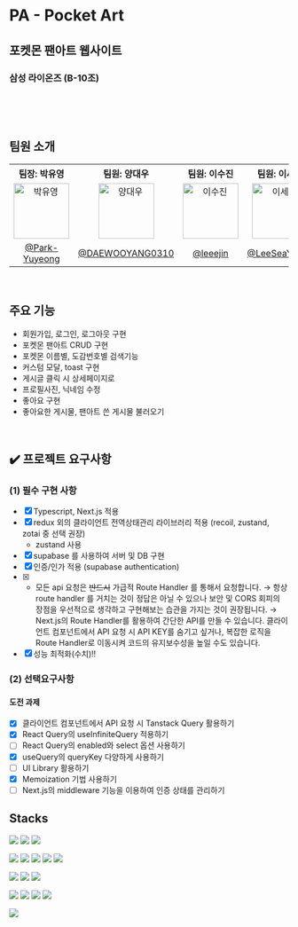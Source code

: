 # PA - Pocket Art
## 포켓몬 팬아트 웹사이트
### 삼성 라이온즈 (B-10조)

<br>
<br>
<br>

## 팀원 소개
<table>
  <tbody>
    <tr>
      <th align="center"><b>팀장: 박유영</b></th>
      <th align="center"><b>팀원: 양대우</b></th>
      <th align="center"><b>팀원: 이수진</b></th>
      <th align="center"><b>팀원: 이세영</b></th>
      <th align="center"><b>팀원: 주현우</b></th>
    </tr>
    <tr>
      <td align="center"><img src="https://avatars.githubusercontent.com/u/82076033?v=4" width="100px;" alt="박유영"/></td>
      <td align="center"><img src="https://avatars.githubusercontent.com/u/161686758?v=4" width="100px;" alt="양대우"/></td>
      <td align="center"><img src="https://avatars.githubusercontent.com/u/59927808?v=4" width="100px;" alt="이수진"/></td>
      <td align="center"><img src="(https://avatars.githubusercontent.com/u/141402621?v=4" width="100px;" alt="이세영"/></td>
      <td align="center"><img src="https://avatars.githubusercontent.com/u/167187204?v=4" width="100px;" alt="주현우"/></td>
     <tr/>
      <td align="center"><a href="https://github.com/Park-Yuyeong">@Park-Yuyeong</a></td>
      <td align="center"><a href="https://github.com/DAEWOOYANG0310">@DAEWOOYANG0310</a></td>
      <td align="center"><a href="https://github.com/leeejin">@leeejin</a></td>
      <td align="center"><a href="https://github.com/LeeSeaYoung">@LeeSeaYoung</a></td>
       <td align="center"><a href="https://github.com/HyunwooJu">@HyunwooJu</a></td>
    </tr>
  </tbody>
</table>

<br>

## 주요 기능
* 회원가입, 로그인, 로그아웃 구현
* 포켓몬 팬아트 CRUD 구현
* 포켓몬 이름별, 도감번호별 검색기능
* 커스텀 모달, toast 구현
* 게시글 클릭 시 상세페이지로
* 프로필사진, 닉네임 수정
* 좋아요 구현
* 좋아요한 게시물, 팬아트 쓴 게시물 불러오기
<br>

## ✔️ 프로젝트 요구사항
### (1) 필수 구현 사항

- [x]  Typescript, Next.js 적용
- [x]  redux 외의 클라이언트 전역상태관리 라이브러리 적용 (recoil, zustand, zotai 중 선택 권장)
    - zustand 사용
- [x]  supabase 를 사용하여 서버 및 DB 구현
- [x]  인증/인가 적용 (supabase authentication)
- [x]  - 모든 api 요청은 ~~반드시~~ 가급적 Route Handler 를 통해서 요청합니다.
    → 항상 route handler 를 거치는 것이 정답은 아닐 수 있으나 보안 및 CORS 회피의 장점을 우선적으로 생각하고 구현해보는 습관을 가지는 것이 권장됩니다.
    → Next.js의 Route Handler를 활용하여 간단한 API를 만들 수 있습니다. 클라이언트 컴포넌트에서 API 요청 시 API KEY를 숨기고 싶거나, 복잡한 로직을 Route Handler로 이동시켜 코드의 유지보수성을 높일 수도 있습니다.
- [x] 성능 최적화(수치)‼️

### (2) 선택요구사항
  #### 도전 과제

- [x]  클라이언트 컴포넌트에서 API 요청 시 Tanstack Query 활용하기
- [x]  React Query의 useInfiniteQuery 적용하기
- [ ]  React Query의 enabled와 select 옵션 사용하기
- [x]  useQuery의 queryKey 다양하게 사용하기
- [ ]  UI Library 활용하기
- [x]  Memoization 기법 사용하기
- [ ]  Next.js의 middleware 기능을 이용하여 인증 상태를 관리하기

## Stacks
<img src="https://img.shields.io/badge/html5-E34F26?style=for-the-badge&logo=html5&logoColor=white"> <img src="https://img.shields.io/badge/css3-1572B6?style=for-the-badge&logo=css3&logoColor=white"> <img src="https://img.shields.io/badge/javascript-F7DF1E?style=for-the-badge&logo=javascript&logoColor=black">

<img src="https://img.shields.io/badge/Next-black?style=for-the-badge&logo=next.js&logoColor=white" /> <img src="https://img.shields.io/badge/React-61DAFB?style=for-the-badge&logo=React&logoColor=black"/>
<img src="https://img.shields.io/badge/tailwindcss-%2338B2AC.svg?style=for-the-badge&logo=tailwind-css&logoColor=white"/>
<img src="https://img.shields.io/badge/-Tanstack%20Query-FF4154?style=for-the-badge&logo=react%20query&logoColor=white" />
<img src="https://img.shields.io/badge/NPM-%23CB3837.svg?style=for-the-badge&logo=npm&logoColor=white" />

<img src="https://img.shields.io/badge/prettier-F7B93E?style=for-the-badge&logo=prettier&logoColor=white"> <img src="https://img.shields.io/badge/visual studio code-007ACC?style=for-the-badge&logo=visual studio code&logoColor=white">
<img src="https://img.shields.io/badge/Vercel-000000?style=for-the-badge&logo=Vercel&logoColor=white"/>

<img src="https://img.shields.io/badge/git-F05032?style=for-the-badge&logo=git&logoColor=white"> <img src="https://img.shields.io/badge/github-181717?style=for-the-badge&logo=github&logoColor=white"> <img src="https://img.shields.io/badge/slack-4A154B?style=for-the-badge&logo=slack&logoColor=white"> <img src="https://img.shields.io/badge/notion-000000?style=for-the-badge&logo=notion&logoColor=white">

<img src="https://img.shields.io/badge/figma-F24E1E?style=for-the-badge&logo=figma&logoColor=white">

